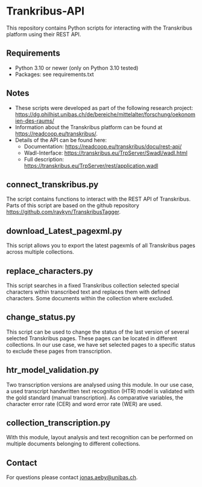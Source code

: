 # Trankribus-API
This repository contains Python scripts for interacting with the Transkribus platform using their REST API.

## Requirements
- Python 3.10 or newer (only on Python 3.10 tested)
- Packages: see requirements.txt

## Notes
- These scripts were developed as part of the following research project: https://dg.philhist.unibas.ch/de/bereiche/mittelalter/forschung/oekonomien-des-raums/
- Information about the Transkribus platform can be found at https://readcoop.eu/transkribus/.
- Details of the API can be found here:
    - Documentation: https://readcoop.eu/transkribus/docu/rest-api/
    - Wadl-Interface: https://transkribus.eu/TrpServer/Swadl/wadl.html
    - Full description: https://transkribus.eu/TrpServer/rest/application.wadl

## connect_transkribus.py
The script contains functions to interact with the REST API of Transkribus. Parts of this script are based on the github repository https://github.com/raykyn/TranskribusTagger.

## download_Latest_pagexml.py
This script allows you to export the latest pagexmls of all Transkribus pages across multiple collections.

## replace_characters.py
This script searches in a fixed Transkribus collection selected special characters within transcribed text and replaces them with defined characters. Some documents within the collection where excluded.

## change_status.py
This script can be used to change the status of the last version of several selected Transkribus pages. These pages can be located in different collections. In our use case, we have set selected pages to a specific status to exclude these pages from transcription.

## htr_model_validation.py
Two transcription versions are analysed using this module. In our use case, a used transcript handwritten text recognition (HTR) model is validated with the gold standard (manual transcription). As comparative variables, the character error rate (CER) and word error rate (WER) are used.

## collection_transcription.py
With this module, layout analysis and text recognition can be performed on multiple documents belonging to different collections.

## Contact
For questions please contact jonas.aeby@unibas.ch.
